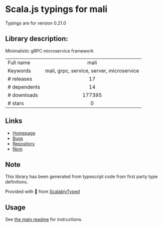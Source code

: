 
# Scala.js typings for mali

Typings are for version 0.21.0

## Library description:
Minimalistic gRPC microservice framework

|                    |                 |
| ------------------ | :-------------: |
| Full name          | mali |
| Keywords           | mali, grpc, service, server, microservice |
| # releases         | 17 |
| # dependents       | 14 |
| # downloads        | 177395 |
| # stars            | 0 |

## Links
- [Homepage](https://mali.js.org)
- [Bugs](https://github.com/malijs/mali/issues)
- [Repository](https://github.com/malijs/mali)
- [Npm](https://www.npmjs.com/package/mali)
    


## Note
This library has been generated from typescript code from first party type definitions.

Provided with :purple_heart: from [ScalablyTyped](https://github.com/oyvindberg/ScalablyTyped)

## Usage
See [the main readme](../../readme.md) for instructions.


